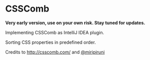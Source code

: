 # CSSComb

**Very early version, use on your own risk. Stay tuned for updates.**

Implementing CSSComb as IntelliJ IDEA plugin.

Sorting CSS properties in predefined order.

Credits to http://csscomb.com/ and [@miripiruni](https://github.com/miripiruni)
